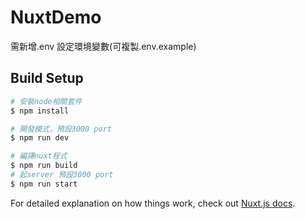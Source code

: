 # NuxtDemo

需新增.env 設定環境變數(可複製.env.example)

## Build Setup

```bash
# 安裝node相關套件
$ npm install

# 開發模式，預設3000 port
$ npm run dev

# 編譯nuxt程式
$ npm run build
# 起server 預設3000 port
$ npm run start

```

For detailed explanation on how things work, check out [Nuxt.js docs](https://nuxtjs.org).
